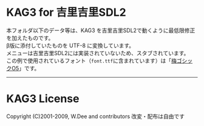 # KAG3 for 吉里吉里SDL2

本フォルダ以下のデータ等は、KAG3 を吉里吉里SDL2で動くように最低限修正を加えたものです。  
β版に添付していたものを UTF-8 に変換しています。  
メニューは吉里吉里SDL2には実装されていないため、スタブされています。  
この例で使用されているフォント（`font.ttf`に含まれています）は「[梅ゴシックO5](https://osdn.net/projects/ume-font/wiki/FrontPage)」です。  

---
# KAG3 License
Copyright (C)2001-2009, W.Dee and contributors  改変・配布は自由です

